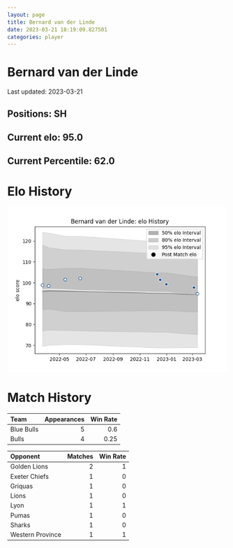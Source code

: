 ```yaml
---  
layout: page  
title: Bernard van der Linde  
date: 2023-03-21 18:19:09.827501  
categories: player  
---
```

# Bernard van der Linde


Last updated: 2023-03-21
## Positions: SH

## Current elo: 95.0

## Current Percentile: 62.0

# Elo History


![elo history](history_BernardvanderLinde.png)
# Match History


| Team       |   Appearances |   Win Rate |
|:-----------|--------------:|-----------:|
| Blue Bulls |             5 |       0.6  |
| Bulls      |             4 |       0.25 |

| Opponent         |   Matches |   Win Rate |
|:-----------------|----------:|-----------:|
| Golden Lions     |         2 |          1 |
| Exeter Chiefs    |         1 |          0 |
| Griquas          |         1 |          0 |
| Lions            |         1 |          0 |
| Lyon             |         1 |          1 |
| Pumas            |         1 |          0 |
| Sharks           |         1 |          0 |
| Western Province |         1 |          1 |